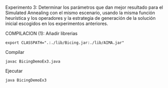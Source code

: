 Experimento 3: Determinar los parámetros que dan mejor resultado para el Simulated Annealing con el mismo escenario, usando la misma función heurística y los operadores y la estrategia de generación de la solución inicial escogidos en los experimentos anteriores.

COMPILACION (1):
Añadir librerias
``````
export CLASSPATH=".:./lib/Bicing.jar:./lib/AIMA.jar"
``````
Compilar
``````
javac BicingDemoEx3.java
``````
Ejecutar
``````
java BicingDemoEx3
``````
